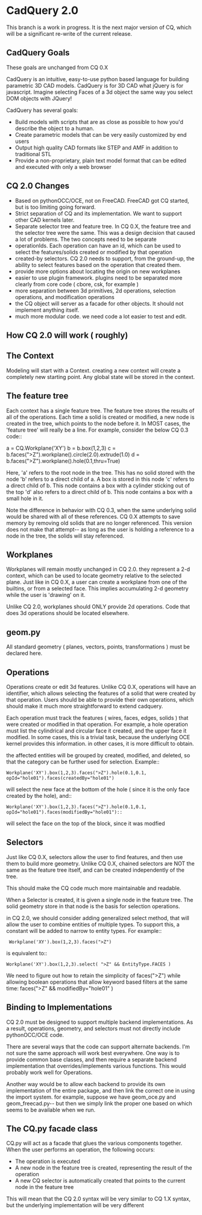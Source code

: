 CadQuery 2.0
========================================

This branch is a work in progress. It is the next major version of CQ, which will be a significant re-write
of the current release.

CadQuery Goals
-----------------

These goals are unchanged from CQ 0.X

CadQuery is an intuitive, easy-to-use python based language for building parametric 3D CAD models.  CadQuery is for 3D CAD what jQuery is for javascript.  Imagine selecting Faces of a 3d object the same way you select DOM objects with JQuery!

CadQuery has several goals:

* Build models with scripts that are as close as possible to how you'd describe the object to a human.
* Create parametric models that can be very easily customized by end users
* Output high quality CAD formats like STEP and AMF in addition to traditional STL
* Provide a non-proprietary, plain text model format that can be edited and executed with only a web browser

CQ 2.0 Changes
--------------------

* Based on pythonOCC/OCE, not on FreeCAD. FreeCAD got CQ started, but is too limiting going forward.
* Strict separation of CQ and its implementation. We want to support other CAD kernels later.
* Separate selector tree and feature tree.  In CQ 0.X, the feature tree and the selector tree were the same. This was a design decision that caused a lot of problems.  The two concepts need to be separate
* operationIds. Each operation can have an id, which can be used to select the features/solids created or modified by that operation
* created-by selectors. CQ 2.0 needs to support, from the ground-up, the ability to select features based on the operation that created them.
* provide more options about locating the origin on new workplanes
* easier to use plugin framework. plugins need to be separated more clearly from core code ( cbore, csk, for example )
* more separation between 3d primitives, 2d operations, selection operations, and modification operations
* the CQ object will server as a facade for other objects. It should not implement anything itself.
* much more modular code. we need code a lot easier to test and edit. 



How CQ 2.0 will work ( roughly)
--------------------------------

The Context
------------
Modeling will start with a Context. creating a new context will create a completely new starting point. 
Any global state will be stored in the context.

The feature tree
-----------------
Each context has a single feature tree. The feature tree stores the results of all of the operations.
Each time a solid is created or modified, a new node is created in the tree, which points to the node before it.
In MOST cases, the 'feature tree' will really be a line.  For example, consider the below CQ 0.3 code::

   a = CQ.Workplane('XY')
   b = b.box(1,2,3)
   c = b.faces(">Z").workplane().circle(2.0).extrude(1.0)
   d = b.faces(">Z").workplane().hole(0.1,thru=True)
   
Here, 'a' refers to the root node in the tree. This has no solid stored with the node 
'b' refers to a direct child of a.  A box is stored in this node
'c' refers to a direct child of b.  This node contains a box with a cylinder sticking out of the top
'd' also refers to a direct child of b. This node contains a box with a small hole in it.

Note the difference in behavior with CQ 0.3, when the same underlying solid would be shared with all of these references.
CQ 0.X attempts to save memory by removing old solids that are no longer referenced.  This version does not make that attempt--
as long as the user is holding a reference to a node in the tree, the solids will stay referenced.

Workplanes
-------------
Workplanes will remain mostly unchanged in CQ 2.0.  they represent a 2-d context, which can be used to locate geometry
relative to the selected plane. Just like in CQ 0.X, a user can create a workplane from one of the builtins, or from a selected
face. This implies accumulating 2-d geometry while the user is 'drawing' on it.

Unlike CQ 2.0, workplanes should ONLY provide 2d operations.  Code that does 3d operations should be located elsewhere.

geom.py
-----------
All standard geometry ( planes, vectors, points, transformations ) must be declared here.

Operations
-------------
Operations create or edit 3d features. Unlike CQ 0.X, operations will have an identifier, which allows selecting the features
of a solid that were created by that operation.  Users should be able to provide their own operations, which should make it
much more straightforward to extend cadquery.

Each operation must track the features ( wires, faces, edges, solids ) that were created or modified in that operation. For
example, a hole operation must list the cylindrical and circular face it created, and the upper face it modified. In some
cases, this is a trivial task, because the underlying OCE kernel provides this information. in other cases, it is more difficult
to obtain. 

the affected entities will be grouped by created, modified, and deleted, so that the category can be further used for selection.
Example::

    Workplane('XY').box(1,2,3).faces(">Z").hole(0.1,0.1, opId="hole01").faces(createdBy="hole01")
	
will select the new face at the bottom of the hole ( since it is the only face created by the hole), and::

	Workplane('XY').box(1,2,3).faces(">Z").hole(0.1,0.1, opId="hole01").faces(modifiedBy="hole01")::

will select the face on the top of the block, since it was modfied


Selectors
-----------
Just like CQ 0.X, selectors allow the user to find features, and then use them to build more geometry.
Unlike CQ 0.X, chained selectors are NOT the same as the feature tree itself, and can be created independently of the tree.

This should make the CQ code much more maintainable and readable.

When a Selector is created, it is given a single node in the feature tree. The solid geometry store in that node is the basis
for selection operations.  

in CQ 2.0, we should consider adding generalized select method, that will allow the user to combine entities of multiple types.
To support this, a constant will be added to narrow to entity types. For example::

     Workplane('XY').box(1,2,3).faces(">Z")
	 
is equivalent to::

	Workplane('XY').box(1,2,3).select( ">Z" && EntityType.FACES )
  
We need to figure out how to retain the simplicity of faces(">Z") while allowing boolean operations that allow keyword based
filters at the same time:  faces(">Z" && modifiedBy="hole01" ) 

  
Binding to Implementations
---------------------------
CQ 2.0 must be designed to support multiple backend implementations. As a result, operations, geometry, and selectors
must not directly include pythonOCC/OCE code. 

There are several ways that the code can support alternate backends.  I'm not sure the same approach will work best everywhere.
One way is to provide common base classes, and then require a separate backend implementation that overrides/implements various
functions. This would probably work well for Operations.

Another way would be to allow each backend to provide its own implementation of the entire package, and then link the correct
one in using the import system. for example, suppose we have geom_oce.py and geom_freecad.py-- but then we simply link
the proper one based on which seems to be available when we run.




The CQ.py facade class
-----------------------

CQ.py will act as a facade that glues the various components together. When the user performs an operation, the following
occurs:
* The operation is executed
* A new node in the feature tree is created, representing the result of the operation
* A new CQ selector is automatically created that points to the current node in the feature tree

This will mean that the CQ 2.0 syntax will be very similar to CQ 1.X syntax, but the underlying implementation will be very different

